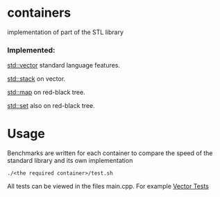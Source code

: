 # containers
implementation of part of the STL library

### Implemented:

[std::vector](./vector) standard language features.

[std::stack](./stack) on vector.

[std::map](./map) on red-black tree.

[std::set](./set) also on red-black tree.

# Usage
Benchmarks are written for each container to compare the speed of the standard library and its own implementation

``` 
./<the required container>/test.sh 
```

All tests can be viewed in the files main.cpp.
For example [Vector Tests](./vector/main.cpp)
